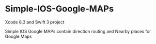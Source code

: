 # Simple-IOS-Google-MAPs


Xcode 8.3  and Swift 3 project

Simple IOS Google MAPs  contain direction routing and Nearby places for Google Maps

